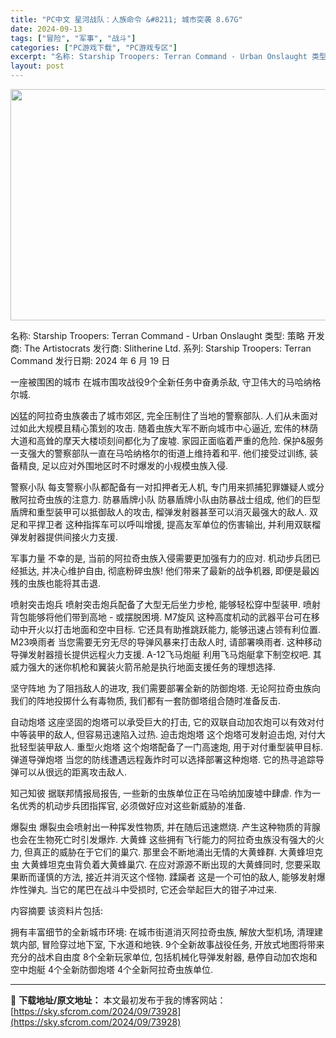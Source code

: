 ```yaml
---
title: "PC中文 星河战队：人族命令 &#8211; 城市突袭 8.67G"
date: 2024-09-13
tags: ["冒险", "军事", "战斗"]
categories: ["PC游戏下载", "PC游戏专区"]
excerpt: "名称: Starship Troopers: Terran Command - Urban Onslaught 类型: 策略 开发商: The Artistocrats 发行商: Slitherine Ltd. 系列: Starship Troopers: Terran Command 发行日期: &hellip;"
layout: post
---
```


<img class="aligncenter size-full wp-image-73929" src="https://sky.sfcrom.com/wp-content/uploads/2024/09/2024091302483410.webp" alt="" width="660" height="370" />

名称: Starship Troopers: Terran Command - Urban Onslaught
类型: 策略
开发商: The Artistocrats
发行商: Slitherine Ltd.
系列: Starship Troopers: Terran Command
发行日期: 2024 年 6 月 19 日

一座被围困的城市
在城市围攻战役9个全新任务中奋勇杀敌, 守卫伟大的马哈纳格尔城.

凶猛的阿拉奇虫族袭击了城市郊区, 完全压制住了当地的警察部队. 人们从未面对过如此大规模且精心策划的攻击. 随着虫族大军不断向城市中心逼近, 宏伟的林荫大道和高耸的摩天大楼顷刻间都化为了废墟. 家园正面临着严重的危险.
保护&amp;服务
一支强大的警察部队一直在马哈纳格尔的街道上维持着和平. 他们接受过训练, 装备精良, 足以应对外围地区时不时爆发的小规模虫族入侵.

警察小队
每支警察小队都配备有一对扣押者无人机, 专门用来抓捕犯罪嫌疑人或分散阿拉奇虫族的注意力.
防暴盾牌小队
防暴盾牌小队由防暴战士组成, 他们的巨型盾牌和重型装甲可以抵御敌人的攻击, 榴弹发射器甚至可以消灭最强大的敌人.
双足和平捍卫者
这种指挥车可以呼叫增援, 提高友军单位的伤害输出, 并利用双联榴弹发射器提供间接火力支援.

军事力量
不幸的是, 当前的阿拉奇虫族入侵需要更加强有力的应对. 机动步兵团已经抵达, 并决心维护自由, 彻底粉碎虫族! 他们带来了最新的战争机器, 即便是最凶残的虫族也能将其击退.

喷射突击炮兵
喷射突击炮兵配备了大型无后坐力步枪, 能够轻松穿中型装甲. 喷射背包能够将他们带到高地 - 或摆脱困境.
M7旋风
这种高度机动的武器平台可在移动中开火以打击地面和空中目标. 它还具有助推跳跃能力, 能够迅速占领有利位置.
M23唤雨者
当您需要无穷无尽的导弹风暴来打击敌人时, 请部署唤雨者. 这种移动导弹发射器擅长提供远程火力支援.
A-12飞马炮艇
利用飞马炮艇拿下制空权吧. 其威力强大的迷你机枪和翼装火箭吊舱是执行地面支援任务的理想选择.

坚守阵地
为了阻挡敌人的进攻, 我们需要部署全新的防御炮塔. 无论阿拉奇虫族向我们的阵地投掷什么有毒物质, 我们都有一套防御塔组合随时准备反击.

自动炮塔
这座坚固的炮塔可以承受巨大的打击, 它的双联自动加农炮可以有效对付中等装甲的敌人, 但容易迅速陷入过热.
迫击炮炮塔
这个炮塔可发射迫击炮, 对付大批轻型装甲敌人.
重型火炮塔
这个炮塔配备了一门高速炮, 用于对付重型装甲目标.
弹道导弹炮塔
当您的防线遭遇远程轰炸时可以选择部署这种炮塔. 它的热寻追踪导弹可以从很远的距离攻击敌人.

知己知彼
据联邦情报局报告, 一些新的虫族单位正在马哈纳加废墟中肆虐. 作为一名优秀的机动步兵团指挥官, 必须做好应对这些新威胁的准备.

爆裂虫
爆裂虫会喷射出一种挥发性物质, 并在随后迅速燃烧. 产生这种物质的背腺也会在生物死亡时引发爆炸.
大黄蜂
这些拥有飞行能力的阿拉奇虫族没有强大的火力, 但真正的威胁在于它们的巢穴. 那里会不断地涌出无情的大黄蜂群.
大黄蜂坦克虫
大黄蜂坦克虫背负着大黄蜂巢穴. 在应对源源不断出现的大黄蜂同时, 您要采取果断而谨慎的方法, 接近并消灭这个怪物.
蹂躏者
这是一个可怕的敌人, 能够发射爆炸性弹丸. 当它的尾巴在战斗中受损时, 它还会举起巨大的钳子冲过来.

内容摘要
该资料片包括:

拥有丰富细节的全新城市环境: 在城市街道消灭阿拉奇虫族, 解放大型机场, 清理建筑内部, 冒险穿过地下室, 下水道和地铁.
9个全新故事战役任务, 开放式地图将带来充分的战术自由度
8个全新玩家单位, 包括机械化导弹发射器, 悬停自动加农炮和空中炮艇
4个全新防御炮塔
4个全新阿拉奇虫族单位.

---
📖 **下载地址/原文地址：** 本文最初发布于我的博客网站：[https://sky.sfcrom.com/2024/09/73928](https://sky.sfcrom.com/2024/09/73928)
